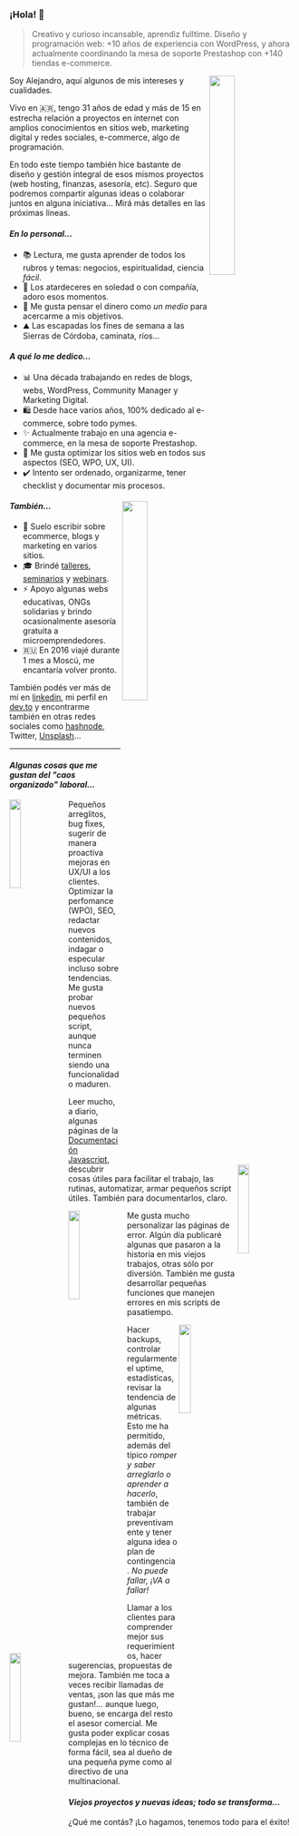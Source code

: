 ### ¡Hola! 👋

> Creativo y curioso incansable, aprendiz fulltime. Diseño y programación web: +10 años de experiencia con WordPress, y ahora actualmente coordinando la mesa de soporte Prestashop con +140 tiendas e-commerce.

<!--
**alelazcano/alelazcano** is a ✨ _special_ ✨ repository because its `README.md` (this file) appears on your GitHub profile.

Here are some ideas to get you started:

- 🔭 Actualmente trabajando en una agencia e-commerce y una decena de proyectos freelance.
- 🌱 Estoy en permanente lectura, aprendizaje y creando pequeños desarrollos en Javascript y PHP.
- 👯 Me interesa colaborar en Grupos de Facebook y foros de E-commerce y Pymes en proceso de transformación digital.
- 🤔 Algunas veces también me cuestiono sobre cómo funciona el mundo, cada vez menos humano y más digital.
- 💬 Me gusta intercambiar ideas, cuestionar los procesos, promover el conocimiento compartido y hablar de todo.
- 📫 Si bien me encuentro cómodo en mi trabajo actual, me gusta continuar recibiendo propuestas.
- 😄 Aún cuando el día amanece gris, es una decisión el sonreir y sobreponerse a los estados de ánimos y el desequilibrio de las energías.
- ⚡ Me divierte planificar mis viajes futuros, y se que cumpliré todos mis sueños.

- 🧬 Cursé 2 años de Biotecnología y tecnología de los alimentos.
- 🎓 Oficialmente técnico en calidad y comercialización (agropecuaria).
- 🌱 Perito clasificador de cereales, oleaginosas y legumbres.

⭐
-->

<img align="right" width="30%" src="https://media.giphy.com/media/yU0vrGBTI6TKg/giphy.gif">Soy Alejandro, aquí algunos de mis intereses y cualidades.

Vivo en 🇦🇷, tengo 31 años de edad y más de 15 en estrecha relación a proyectos en internet con amplios conocimientos en sitios web, marketing digital y redes sociales, e-commerce, algo de programación.

En todo este tiempo también hice bastante de diseño y gestión integral de esos mismos proyectos (web hosting, finanzas, asesoría, etc). Seguro que podremos compartir algunas ideas o colaborar juntos en alguna iniciativa... Mirá más detalles en las próximas líneas.



#### _En lo personal..._
- 📚 Lectura, me gusta aprender de todos los rubros y temas: negocios, espiritualidad, ciencia _fácil_.
- 🌇 Los atardeceres en soledad o con compañía, adoro esos momentos.
- 💸 Me gusta pensar el dinero como _un medio_ para acercarme a mis objetivos.
- ⛰️ Las escapadas los fines de semana a las Sierras de Córdoba, caminata, ríos...

#### _A qué lo me dedico..._
- 📊 Una década trabajando en redes de blogs, webs, WordPress, Community Manager y Marketing Digital.
- 🛍️ Desde hace varios años, 100% dedicado al e-commerce, sobre todo pymes.
- ✨ Actualmente trabajo en una agencia e-commerce, en la mesa de soporte Prestashop.
- 🚀 Me gusta optimizar los sitios web en todos sus aspectos (SEO, WPO, UX, UI).
- ✔️ Intento ser ordenado, organizarme, tener checklist y documentar mis procesos.


#### _También..._ <img align="right" width="30%" src="https://media.giphy.com/media/11vhCpFcD3um7m/giphy.gif">
- 💬 Suelo escribir sobre ecommerce, blogs y marketing en varios sitios.
- 🎓 Brindé [talleres](http://cordoba.ir.ar/), [seminarios](https://www.facebook.com/events/573900942960933/) y [webinars](https://www.youtube.com/watch?v=xr5FlhpGekQ).
- ⚡ Apoyo algunas webs educativas, ONGs solidarias y brindo ocasionalmente asesoría gratuita a microemprendedores.
- 🇷🇺 En 2016 viajé durante 1 mes a Moscú, me encantaría volver pronto.

También podés ver más de mí en [linkedin](https://linkedin.com/in/alejandrolazcano), mi perfil en [dev.to](https://dev.to/alelazcano) y encontrarme también en otras redes sociales como [hashnode](https://alelazcano.hashnode.dev), Twitter, [Unsplash](https://unsplash.com/@lazcano)...


<hr />


#### _Algunas cosas que me gustan del "caos organizado" laboral..._

<img align="left" width="20%" src="https://media.giphy.com/media/3zhxq2ttgN6rEw8SDx/giphy.gif">

Pequeños arreglitos, bug fixes, sugerir de manera proactiva mejoras en UX/UI a los clientes. Optimizar la perfomance (WPO), SEO, redactar nuevos contenidos, indagar o especular incluso sobre tendencias. Me gusta probar nuevos pequeños script, aunque nunca terminen siendo una funcionalidad o maduren.

<img align="right" width="20%" src="https://media.giphy.com/media/L8K62iTDkzGX6/giphy.gif">

Leer mucho, a diario, algunas páginas de la [Documentación Javascript](https://developer.mozilla.org/es/docs/Web/API/Console), descubrir cosas útiles para facilitar el trabajo, las rutinas, automatizar, armar pequeños script útiles. También para documentarlos, claro.

<img align="left" width="20%" src="https://media.giphy.com/media/TqiwHbFBaZ4ti/giphy.gif">

Me gusta mucho personalizar las páginas de error. Algún día publicaré algunas que pasaron a la historia en mis viejos trabajos, otras sólo por diversión. También me gusta desarrollar pequeñas funciones que manejen errores en mis scripts de pasatiempo.

<img align="right" width="20%" src="https://media.giphy.com/media/1pA5hJo0ubWqG0cHqp/giphy.gif">

Hacer backups, controlar regularmente el uptime, estadísticas, revisar la tendencia de algunas métricas. Esto me ha permitido, además del típico _romper y saber arreglarlo o aprender a hacerlo_, también de trabajar preventivamente y tener alguna idea o plan de contingencia. _No puede fallar, ¡VA a fallar!_

<img align="left" width="20%" src="https://media.giphy.com/media/3oz8xT4M88PfOPcFmU/giphy.gif">

Llamar a los clientes para comprender mejor sus requerimientos, hacer sugerencias, propuestas de mejora. También me toca a veces recibir llamadas de ventas, ¡son las que más me gustan!... aunque luego, bueno, se encarga del resto el asesor comercial. Me gusta poder explicar cosas complejas en lo técnico de forma fácil, sea al dueño de una pequeña pyme como al directivo de una multinacional.


#### _Viejos proyectos y nuevas ideas; todo se transforma..._


<!-- Por último, lee más sobre [WordPress, Prestashop y medios de pago y correos para e-commerce en Argentina](https://ayudaecommerce.com) en _AyudaEcommerce.com_ un proyecto que reciéntemente comencé hace un año como un anotador/blog en localhost. -->

¿Qué me contás? ¡Lo hagamos, tenemos todo para el éxito!

